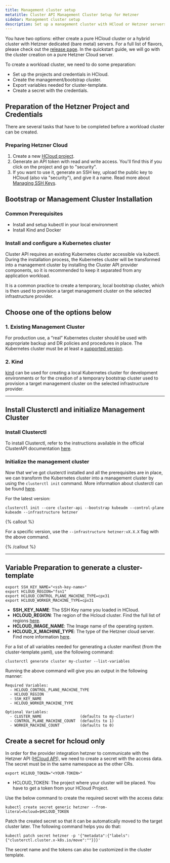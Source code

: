 ```yaml
---
title: Management cluster setup
metatitle: Cluster API Management Cluster Setup for Hetzner
sidebar: Management cluster setup
description: Set up a management cluster with HCloud or Hetzner servers, including projects, credentials, SSH keys, and Kubernetes cluster API components for deployment.
---
```


You have two options: either create a pure HCloud cluster or a hybrid cluster with Hetzner dedicated (bare metal) servers. For a full list of flavors, please check out the [release page](https://github.com/syself/cluster-api-provider-hetzner/releases). In the quickstart guide, we will go with the cluster creation on a pure Hetzner Cloud server.

To create a workload cluster, we need to do some preparation:

- Set up the projects and credentials in HCloud.
- Create the management/bootstrap cluster.
- Export variables needed for cluster-template.
- Create a secret with the credentials.

## Preparation of the Hetzner Project and Credentials

There are several tasks that have to be completed before a workload cluster can be created.

### Preparing Hetzner Cloud

1. Create a new [HCloud project](https://console.hetzner.cloud/projects).
1. Generate an API token with read and write access. You'll find this if you click on the project and go to "security".
1. If you want to use it, generate an SSH key, upload the public key to HCloud (also via "security"), and give it a name. Read more about [Managing SSH Keys](/docs/caph/02-topics/01-managing-ssh-keys.md).

## Bootstrap or Management Cluster Installation

### Common Prerequisites

- Install and setup kubectl in your local environment
- Install Kind and Docker

### Install and configure a Kubernetes cluster

Cluster API requires an existing Kubernetes cluster accessible via kubectl. During the installation process, the Kubernetes cluster will be transformed into a management cluster by installing the Cluster API provider components, so it is recommended to keep it separated from any application workload.

It is a common practice to create a temporary, local bootstrap cluster, which is then used to provision a target management cluster on the selected infrastructure provider.

## Choose one of the options below

### 1. Existing Management Cluster

For production use, a “real” Kubernetes cluster should be used with appropriate backup and DR policies and procedures in place. The Kubernetes cluster must be at least a [supported version](https://github.com/syself/cluster-api-provider-hetzner/blob/main/README.md#%EF%B8%8F-compatibility-with-cluster-api-and-kubernetes-versions).

### 2. Kind

[kind](https://kind.sigs.k8s.io/) can be used for creating a local Kubernetes cluster for development environments or for the creation of a temporary bootstrap cluster used to provision a target management cluster on the selected infrastructure provider.

---

## Install Clusterctl and initialize Management Cluster

### Install Clusterctl

To install Clusterctl, refer to the instructions available in the official ClusterAPI documentation [here](https://cluster-api.sigs.k8s.io/user/quick-start.html#install-clusterctl).

### Initialize the management cluster

Now that we’ve got clusterctl installed and all the prerequisites are in place, we can transform the Kubernetes cluster into a management cluster by using the `clusterctl init` command. More information about clusterctl can be found [here](https://cluster-api.sigs.k8s.io/clusterctl/commands/commands.html).

For the latest version:

```shell
clusterctl init --core cluster-api --bootstrap kubeadm --control-plane kubeadm --infrastructure hetzner
```

{% callout %}

For a specific version, use the `--infrastructure hetzner:vX.X.X` flag with the above command.

{% /callout %}

---

## Variable Preparation to generate a cluster-template

```shell
export SSH_KEY_NAME="<ssh-key-name>"
export HCLOUD_REGION="fsn1"
export HCLOUD_CONTROL_PLANE_MACHINE_TYPE=cpx31
export HCLOUD_WORKER_MACHINE_TYPE=cpx31
```

- **SSH_KEY_NAME**: The SSH Key name you loaded in HCloud.
- **HCLOUD_REGION**: The region of the Hcloud cluster. Find the full list of regions [here](https://docs.hetzner.com/cloud/general/locations/).
- **HCLOUD_IMAGE_NAME**: The Image name of the operating system.
- **HCLOUD_X_MACHINE_TYPE**: The type of the Hetzner cloud server. Find more information [here](https://www.hetzner.com/cloud#pricing).

For a list of all variables needed for generating a cluster manifest (from the cluster-template.yaml), use the following command:

```shell
clusterctl generate cluster my-cluster --list-variables
```

Running the above command will give you an output in the following manner:

```shell
Required Variables:
  - HCLOUD_CONTROL_PLANE_MACHINE_TYPE
  - HCLOUD_REGION
  - SSH_KEY_NAME
  - HCLOUD_WORKER_MACHINE_TYPE

Optional Variables:
  - CLUSTER_NAME                 (defaults to my-cluster)
  - CONTROL_PLANE_MACHINE_COUNT  (defaults to 1)
  - WORKER_MACHINE_COUNT         (defaults to 0)
```

## Create a secret for hcloud only

In order for the provider integration hetzner to communicate with the Hetzner API ([HCloud API](https://docs.hetzner.cloud/)), we need to create a secret with the access data. The secret must be in the same namespace as the other CRs.

`export HCLOUD_TOKEN="<YOUR-TOKEN>"`

- HCLOUD_TOKEN: The project where your cluster will be placed. You have to get a token from your HCloud Project.

Use the below command to create the required secret with the access data:

```shell
kubectl create secret generic hetzner --from-literal=hcloud=$HCLOUD_TOKEN
```

Patch the created secret so that it can be automatically moved to the target cluster later. The following command helps you do that:

```shell
kubectl patch secret hetzner -p '{"metadata":{"labels":{"clusterctl.cluster.x-k8s.io/move":""}}}'
```

The secret name and the tokens can also be customized in the cluster template.
